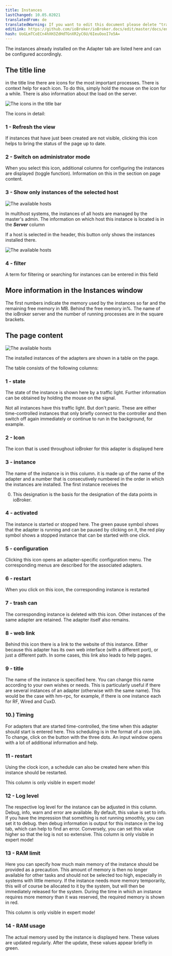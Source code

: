 ```yaml
---
title: Instances
lastChanged: 10.05.02021
translatedFrom: de
translatedWarning: If you want to edit this document please delete "translatedFrom" field, elsewise this document will be translated automatically again
editLink: https://github.com/ioBroker/ioBroker.docs/edit/master/docs/en/admin/instances.md
hash: UoGLmTCoECn4hXH3ZdHdTGnXR2yC6U/6IeuOooI7o5A=
---
```

The instances already installed on the Adapter tab are listed here and can be configured accordingly.

## The title line
in the title line there are icons for the most important processes. There is context help for each icon. To do this, simply hold the mouse on the icon for a while. There is also information about the load on the server.

![The icons in the title bar](../../de/admin/media/ADMIN_Instanzen_numbers.png)

The icons in detail:

### 1 - Refresh the view
If instances that have just been created are not visible, clicking this icon helps to bring the status of the page up to date.

### 2 - Switch on administrator mode
When you select this icon, additional columns for configuring the instances are displayed (toggle function). Information on this in the section on page content.

### 3 - Show only instances of the selected host
![The available hosts](../../de/admin/media/ADMIN_Instanzen_hosts.png)

In multihost systems, the instances of all hosts are managed by the master's admin. The information on which host this instance is located is in the ***Server*** column

If a host is selected in the header, this button only shows the instances installed there.

![The available hosts](../../de/admin/media/ADMIN_Instanzen_hosts.png)

### 4 - filter
A term for filtering or searching for instances can be entered in this field

## More information in the Instances window
The first numbers indicate the memory used by the instances so far and the remaining free memory in MB. Behind the free memory in%. The name of the ioBroker server and the number of running processes are in the square brackets.

## The page content
![The available hosts](../../de/admin/media/ADMIN_Instanzen_numbers02.png)

The installed instances of the adapters are shown in a table on the page.

The table consists of the following columns:

### 1 - state
The state of the instance is shown here by a traffic light. Further information can be obtained by holding the mouse on the signal.

Not all instances have this traffic light. But don't panic. These are either time-controlled instances that only briefly connect to the controller and then switch off again immediately or continue to run in the background, for example.

### 2 - Icon
The icon that is used throughout ioBroker for this adapter is displayed here

### 3 - instance
The name of the instance is in this column. it is made up of the name of the adapter and a number that is consecutively numbered in the order in which the instances are installed. The first instance receives the

0. This designation is the basis for the designation of the data points in ioBroker.

### 4 - activated
The instance is started or stopped here. The green pause symbol shows that the adapter is running and can be paused by clicking on it, the red play symbol shows a stopped instance that can be started with one click.

### 5 - configuration
Clicking this icon opens an adapter-specific configuration menu. The corresponding menus are described for the associated adapters.

### 6 - restart
When you click on this icon, the corresponding instance is restarted

### 7 - trash can
The corresponding instance is deleted with this icon. Other instances of the same adapter are retained. The adapter itself also remains.

### 8 - web link
Behind this icon there is a link to the website of this instance. Either because this adapter has its own web interface (with a different port), or just a different path. In some cases, this link also leads to help pages.

### 9 - title
The name of the instance is specified here. You can change this name according to your own wishes or needs. This is particularly useful if there are several instances of an adapter (otherwise with the same name). This would be the case with hm-rpc, for example, if there is one instance each for RF, Wired and CuxD.

### 10.) Timing
For adapters that are started time-controlled, the time when this adapter should start is entered here. This scheduling is in the format of a cron job. To change, click on the button with the three dots. An input window opens with a lot of additional information and help.

### 11 - restart
Using the clock icon, a schedule can also be created here when this instance should be restarted.

This column is only visible in expert mode!

### 12 - Log level
The respective log level for the instance can be adjusted in this column. Debug, info, warn and error are available. By default, this value is set to info. If you have the impression that something is not running smoothly, you can set it to debug. then debug information is output for this instance in the log tab, which can help to find an error. Conversely, you can set this value higher so that the log is not so extensive.
This column is only visible in expert mode!

### 13 - RAM limit
Here you can specify how much main memory of the instance should be provided as a precaution. This amount of memory is then no longer available for other tasks and should not be selected too high, especially in systems with little memory. If the instance needs more memory temporarily, this will of course be allocated to it by the system, but will then be immediately released for the system. During the time in which an instance requires more memory than it was reserved, the required memory is shown in red.

This column is only visible in expert mode!

### 14 - RAM usage
The actual memory used by the instance is displayed here. These values are updated regularly. After the update, these values appear briefly in green.